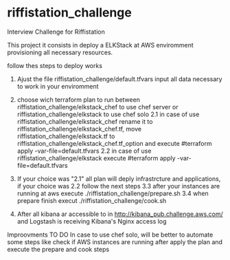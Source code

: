 # riffistation_challenge
Interview Challenge for Riffistation

This project it consists in deploy a ELKStack at AWS enviromment provisioning all necessary resources.

follow thes steps to deploy works

1. Ajust the file riffistation_challenge/default.tfvars input all data necessary to work in your enviromment

2. choose wich terraform plan to run between riffistation_challenge/elkstack_chef to use chef server or riffistation_challenge/elkstack to use chef solo
	2.1 in case of use riffistation_challenge/elkstack_chef rename it to riffistation_challenge/elkstack_chef.tf, move riffistation_challenge/elkstack.tf to riffistation_challenge/elkstack_chef.tf_option and execute #terraform apply -var-file=default.tfvars
	2.2 in case of use riffistation_challenge/elkstack execute #terraform apply -var-file=default.tfvars
3. If your choice was "2.1" all plan will deply infrastrcture and applications, if your choice was 2.2 follow the next steps
	3.3 after your instances are running at aws execute ./riffistation_challenge/prepare.sh
	3.4 when prepare finish execut ./riffistation_challenge/cook.sh
4. After all kibana ar accessible to in http://kibana_pub.challenge.aws.com/ and Logstash is receiving Kibana's Nginx access log

Improovments TO DO
 In case to use chef solo, will be better to automate some steps like check if AWS instances are running after apply the plan and execute the prepare and cook steps

